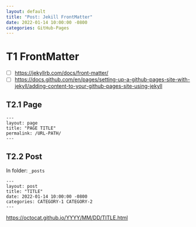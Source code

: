 ```yaml
---
layout: default
title: "Post: Jekill FrontMatter"
date: 2022-01-14 10:00:00 -0800
categories: GitHub-Pages
---
```



# T1 FrontMatter

- [ ] https://jekyllrb.com/docs/front-matter/
- [ ] https://docs.github.com/en/pages/setting-up-a-github-pages-site-with-jekyll/adding-content-to-your-github-pages-site-using-jekyll

## T2.1 Page

```
---
layout: page
title: "PAGE TITLE"
permalink: /URL-PATH/
---
```

## T2.2 Post

In folder: `_posts`

```
---
layout: post
title: "TITLE"
date: 2022-01-14 10:00:00 -0800
categories: CATEGORY-1 CATEGORY-2
---
``` 

https://octocat.github.io/YYYY/MM/DD/TITLE.html




